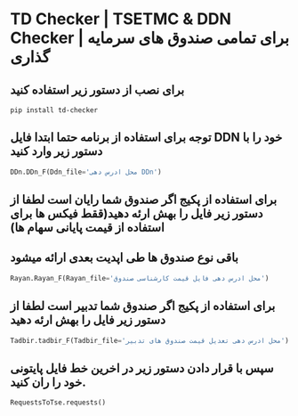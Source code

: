 # TD Checker | TSETMC & DDN Checker | برای تمامی صندوق های سرمایه گذاری

## برای نصب از دستور زیر استفاده کنید
```
pip install td-checker
```

## توجه برای استفاده از برنامه حتما ابتدا فایل DDN خود را با دستور زیر وارد کنید

```python
DDn.DDn_F(Ddn_file='محل ادرس دهی DDn')
```

## برای استفاده از پکیج اگر صندوق شما رایان است لطفا از دستور زیر فایل را بهش ارئه دهید(ققط فیکس ها برای استفاده از قیمت پایانی سهام ها)
## باقی نوع صندوق ها طی اپدیت بعدی ارائه میشود

```python
Rayan.Rayan_F(Rayan_file='محل ادرس دهی فایل قیمت کارشناسی صندوق')
```

## برای استفاده از پکیج اگر صندوق شما تدبیر است لطفا از دستور زیر فایل را بهش ارئه دهید

```python
Tadbir.tadbir_F(Tadbir_file='محل ادرس دهی تعدیل قیمت صندوق های تدبیر')
```

## سپس با قرار دادن دستور زیر در اخرین خط فایل پایتونی خود را ران کنید.

```python
RequestsToTse.requests()
```
